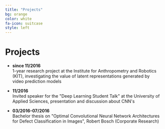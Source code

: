 ```yaml
---
title: "Projects"
bg: orange
color: white 
fa-icon: suitcase
style: left
---
```


# Projects
* __since 11/2016__ <br/>
1-year research project at the Institute for Anthropometry and Robotics (KIT), investigating the value of latent representations generated by video prediction models

* __11/2016__ <br/>
Invited speaker for the "Deep Learning Student Talk" at the University of Applied Sciences, presentation and discussion about CNN's

* __03/2016-07/2016__ <br/>
Bachelor thesis on "Optimal Convolutional Neural Network Architectures for Defect Classification in Images", Robert Bosch (Corporate Research) 
